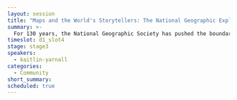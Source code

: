 ```yaml
---
layout: session
title: "Maps and the World's Storytellers: The National Geographic Explorers Program"
summary: >-
  For 130 years, the National Geographic Society has pushed the boundaries of exploration to further our understanding of our world. The Society invests in Explorers - the world's best scientists, conservationists, technologists, educators and storytellers - who are infinitely curious about our planet, committed to understanding it and passionate about making it better by fostering a global community of change. Join Kaitlin Yarnall, SVP of Media Innovation at the National Geographic Society, and three National Geographic Explorers, to learn about this innovative Explorer program and how they're using maps to share compelling stories with audiences around the world.
timeslot: d1_slot4
stage: stage3
speakers:
  - kaitlin-yarnall
categories:
  - Community
short_summary:
scheduled: true
---
```


